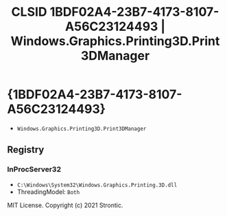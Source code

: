 ﻿---
title: "CLSID 1BDF02A4-23B7-4173-8107-A56C23124493 | Windows.Graphics.Printing3D.Print3DManager"
excerpt: What is COM-Object CLSID 1BDF02A4-23B7-4173-8107-A56C23124493?
---

# {1BDF02A4-23B7-4173-8107-A56C23124493}

* `Windows.Graphics.Printing3D.Print3DManager`

## Registry


### InProcServer32

* `C:\Windows\System32\Windows.Graphics.Printing.3D.dll`
* ThreadingModel: `Both`

MIT License. Copyright (c) 2021 Strontic.


